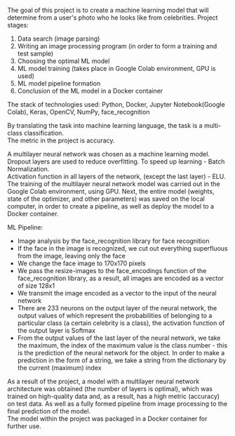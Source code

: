 The goal of this project is to create a machine learning model that will determine from a user's photo who he looks like from celebrities.
Project stages:  
1) Data search (image parsing)  
2) Writing an image processing program (in order to form a training and test sample)  
3) Choosing the optimal ML model  
4) ML model training (takes place in Google Colab environment, GPU is used)  
5) ML model pipeline formation  
6) Conclusion of the ML model in a Docker container  
  
The stack of technologies used: Python, Docker, Jupyter Notebook(Google Colab), Keras, OpenCV, NumPy, face_recognition  
  
By translating the task into machine learning language, the task is a multi-class classification.  
The metric in the project is accuracy.  
  
A multilayer neural network was chosen as a machine learning model.  
Dropout layers are used to reduce overfitting. To speed up learning - Batch Normalization.  
Activation function in all layers of the network, (except the last layer) - ELU.  
The training of the multilayer neural network model was carried out in the Google Colab environment, using GPU. Next, the entire model (weights, state of the optimizer, and other parameters) was saved on the local computer, in order to create a pipeline, as well as deploy the model to a Docker container. 
  
ML Pipeline:
 - Image analysis by the face_recognition library for face recognition  
 - If the face in the image is recognized, we cut out everything superfluous from the image, leaving only the face  
 - We change the face image to 170x170 pixels  
 - We pass the resize-images to the face_encodings function of the face_recognition library, as a result, all images are encoded as a vector of size 128x1  
 - We transmit the image encoded as a vector to the input of the neural network  
 - There are 233 neurons on the output layer of the neural network, the output values of which represent the probabilities of belonging to a particular class (a certain celebrity is a class), the activation function of the output layer is Softmax  
 - From the output values of the last layer of the neural network, we take the maximum, the index of the maximum value is the class number - this is the prediction of the neural network for the object. In order to make a prediction in the form of a string, we take a string from the dictionary by the current (maximum) index  
 
 As a result of the project, a model with a multilayer neural network architecture was obtained (the number of layers is optimal), which was trained on high-quality data and, as a result, has a high metric (accuracy) on test data. As well as a fully formed pipeline from image processing to the final prediction of the model.   
 The model within the project was packaged in a Docker container for further use.  
